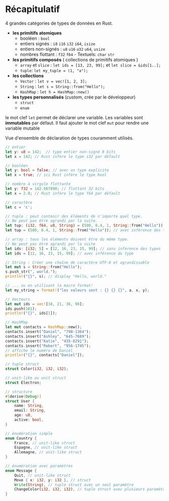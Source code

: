 # Récapitulatif

4 grandes catégories de types de données en Rust.

- **les primitifs atomiques**
  - booléen : `bool` 
  - entiers signés : `i8` `i16` `i32` `i64`, `isize`
  - entiers non-signés : `u8` `u16` `u32` `u64`, `usize`
  - nombres flottant : `f32` `f64` - Textuels: `char` `str`
- **les primitifs composés** ( collections de primitifs atomiques ) 
  - `array` et `slice` : `let ids = [13, 23, 99];` et `let slice = &ids[1..];`
  - `tuple`: `let my_tuple = (1, "a");`
- **les collections**
  - `Vector` : `let v = vec![1, 2, 3];`
  - `String` : `let s = String::from("Hello");`
  - `HashMap` : `let h = HashMap::new()`
- **les types personnalisés** (*custom*, crée par le développeur)
  - `struct` 
  - `enum`

le mot clef `let` permet de déclarer une variable. Les variables sont **immutables** par défaut. Il faut ajouter le mot clef `mut` pour rendre une variable mutable

Vue d'ensemble de déclaration de types couramment utilisés.

```Rust
// entier
let y: u8 = 142;  // type entier non-signé 8 bits
let x = 142; // Rust infère le type i32 par défault

// booléen
let y: bool = false; // avec un type explicite
let x = true; // ici Rust infère le type bool

// nombre à virgule flottante
let y: f32 = 142.567890; // flottant 32 bits
let x = 2.0; // Rust infère le type f64 par défault

// caractère
let c = 'c';

// tuple : peut contenir des éléments de n'importe quel type.
// Ne peut pas être agrandi par la suite.
let tup: (i32, f64, u8, String) = (500, 6.4, 1, String::from("Hello")); // sans inférerence des types
let tup = (500, 6.4, 1, String::from("Hello")); // avec inférence des types

// array : tous les éléments doivent être du même type. 
// Ne peut pas être agrandi par la suite
let ids: [i32; 5] = [12, 16, 23, 15, 99]; // sans inférence des types
let ids = [12, 16, 23, 15, 99]; // avec inférence du type

// String : Créer une chaîne de caractère UTF-8 et agrandissable 
let mut s = String::from("Hello");
s.push_str(", world.");
println!("{}", s); // display "Hello, world."

// ... ou en utilisant la macro format!
let my_string = format!("les valeurs sont : {} {} {}", a, x, y);

// Vecteurs
let mut ids = vec![18, 21, 36, 98];
ids.push(101);
println!("{}", ids[1]);

// HashMap
let mut contacts = HashMap::new();
contacts.insert("Daniel", "798-1364");
contacts.insert("Ashley", "645-7689");
contacts.insert("Katie", "435-8291");
contacts.insert("Robert", "956-1745");
// affiche le numéro de Daniel
println!("{}", contacts["Daniel"]);

// tuple struct
struct Color(i32, i32, i32);

// unit-like ou unit struct
struct Electron;

// structure
#[derive(Debug)]
struct User {
    name: String,
    email: String,
    age: u8,
    active: bool,
}

// énumération simple
enum Country {
    France, // unit-like struct
    Espagne, // unit-like struct
    Allemagne, // unit-like struct
}

// énumération avec paramètres
enum Message {
    Quit, // unit-like struct 
    Move { x: i32, y: i32 }, // struct
    Write(String), // tuple struct avec un seul paramètre
    ChangeColor(i32, i32, i32), // tuple struct avec plusieurs paramètres
}
```
